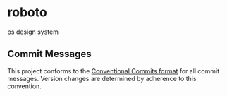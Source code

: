 # roboto
ps design system

## Commit Messages

This project conforms to the [Conventional Commits format](https://conventionalcommits.org/) for all commit messages.  Version changes are determined by adherence to this convention.
